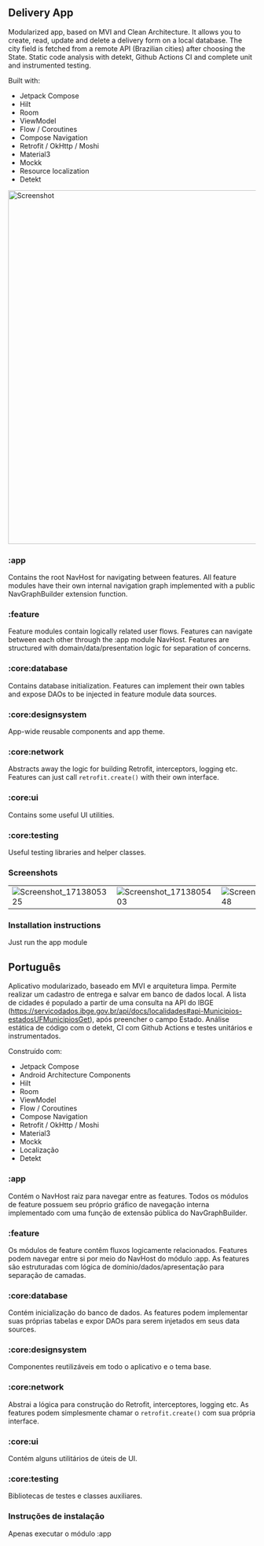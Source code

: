 ## Delivery App
Modularized app, based on MVI and Clean Architecture. It allows you to create, read, update and delete a delivery form on a local database.
The city field is fetched from a remote API (Brazilian cities) after choosing the State. Static code analysis with detekt, Github Actions CI and complete unit and instrumented testing.

Built with:
- Jetpack Compose
- Hilt
- Room
- ViewModel
- Flow / Coroutines
- Compose Navigation
- Retrofit / OkHttp / Moshi
- Material3
- Mockk
- Resource localization
- Detekt

<img width="720" alt="Screenshot" src="https://github.com/matheus-miranda/android-ll-challenge/assets/15269393/261a06d4-6a7e-4d2e-910c-b07cdbe82053">

### :app
Contains the root NavHost for navigating between features.
All feature modules have their own internal navigation graph implemented with a public NavGraphBuilder extension function.

### :feature
Feature modules contain logically related user flows. Features can navigate between each other through the :app module NavHost.
Features are structured with domain/data/presentation logic for separation of concerns.

### :core:database
Contains database initialization. Features can implement their own tables and expose DAOs to be injected in feature module data sources.

### :core:designsystem
App-wide reusable components and app theme.

### :core:network
Abstracts away the logic for building Retrofit, interceptors, logging etc. Features can just call `retrofit.create()` with their own interface.

### :core:ui
Contains some useful UI utilities.

### :core:testing
Useful testing libraries and helper classes.

### Screenshots
| | | | | | 
| - | - | - | - | - |
| ![Screenshot_1713805325](https://github.com/matheus-miranda/android-ll-challenge/assets/15269393/fa721b8e-b66f-4d11-8731-3ad71d635d4a) | ![Screenshot_1713805403](https://github.com/matheus-miranda/android-ll-challenge/assets/15269393/85b84ed3-4183-4888-acd1-d93773e3cf52) | ![Screenshot_1713805348](https://github.com/matheus-miranda/android-ll-challenge/assets/15269393/87c8f754-e3a8-419f-a2e4-806951149ba3) | ![Screenshot_1713805421](https://github.com/matheus-miranda/android-ll-challenge/assets/15269393/00b6152a-533a-469d-bc75-4e46ffff01da) | ![Screenshot_1713805431](https://github.com/matheus-miranda/android-ll-challenge/assets/15269393/1b378ad1-4f44-4bb5-9dd8-7db060fd7223) |

### Installation instructions
Just run the app module

## Português
Aplicativo modularizado, baseado em MVI e arquitetura limpa. Permite realizar um cadastro de entrega e salvar em banco de dados local.
A lista de cidades é populado a partir de uma consulta na API do IBGE (https://servicodados.ibge.gov.br/api/docs/localidades#api-Municipios-estadosUFMunicipiosGet), após preencher o campo Estado.
Análise estática de código com o detekt, CI com Github Actions e testes unitários e instrumentados.

Construído com:
- Jetpack Compose
- Android Architecture Components
- Hilt
- Room
- ViewModel
- Flow / Coroutines
- Compose Navigation
- Retrofit / OkHttp / Moshi
- Material3
- Mockk
- Localização
- Detekt

### :app
Contém o NavHost raiz para navegar entre as features.
Todos os módulos de feature possuem seu próprio gráfico de navegação interna implementado com uma função de extensão pública do NavGraphBuilder.

### :feature
Os módulos de feature contêm fluxos logicamente relacionados. Features podem navegar entre si por meio do NavHost do módulo :app.
As features são estruturadas com lógica de domínio/dados/apresentação para separação de camadas.

### :core:database
Contém inicialização do banco de dados. As features podem implementar suas próprias tabelas e expor DAOs para serem injetados em seus data sources. 

### :core:designsystem
Componentes reutilizáveis em todo o aplicativo e o tema base.

### :core:network
Abstrai a lógica para construção do Retrofit, interceptores, logging etc. As features podem simplesmente chamar o `retrofit.create()` com sua própria interface.

### :core:ui
Contém alguns utilitários de úteis de UI.

### :core:testing
Bibliotecas de testes e classes auxiliares.

### Instruções de instalação
Apenas executar o módulo :app
